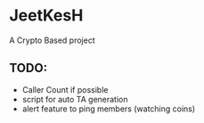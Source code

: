 # JeetKesH
A Crypto Based project


## TODO:
- Caller Count if possible
- script for auto TA generation
- alert feature to ping members (watching coins)
